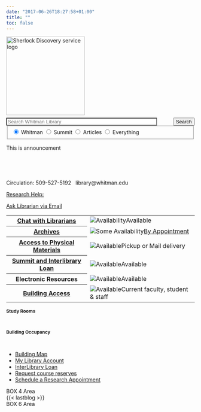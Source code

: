 ```yaml
---
date: "2017-06-26T18:27:58+01:00"
title: ""
toc: false
---
```


<div class="searchbox">
<form id="simple" class="form-group no-up-margin nobackground" action="https://sherlock.whitman.edu/primo-explore/search" enctype="application/x-www-form-urlencoded; charset=utf-8" method="get" name="searchForm" onsubmit="searchevent();"><!-- Customizable Parameters -->
    <input name="institution" type="hidden" value="WHITC" />
    <input name="vid" type="hidden" value="WHITC_NEW" />
    <input id="tab_select" name="tab" type="hidden" />
    <input id="scopes" name="search_scope" type="hidden" />
    <input name="mode" type="hidden" value="Basic" />
    <!-- Fixed parameters -->
    <input name="onCampus" type="hidden" value="true" />
    <input name="displayMode" type="hidden" value="full" />
    <input id="primoQuery" name="query" type="hidden" />
    <input name="pcAvailabiltyMode" type="hidden" value="true" />
    <input name="highlight" type="hidden" value="true" />
    <input name="displayField" type="hidden" value="all" />
    <input name="bulkSize" type="hidden" value="40" />
<div class="searchquery">
    <img src="images/sherlock.svg" alt="Sherlock Discovery service logo" style="width:15em;margin:0 0em 0.5em 0em" class="nobackground" />
    <input id="primoQueryTemp" name="queryTemp" type="text" value="" placeholder="Search Whitman Library" aria-label="Enter Search Query to search Sherlock, the Penrose Library Catalog" class="form-control no-up-margin" style="width:80%; float:left; background: #fff" />
    <button id="Search-button" class="btn no-up-margin" style="float:right">Search</button>
</div>
<!-- end of searchquery -->

<!-- Search Button -->
<fieldset id="radioscope" role="radiogroup" aria-label="Search Scope" style="margin-top:0" class="nobackground">
    <label style="margin-top:1em">
        <input id="penrose" class="form-check-input" checked="checked" name="search_scope_temp" type="radio" value="whitman" aria-describedby="penrose-tooltip" />
        <span id="penrose-tooltip" class="js-simple-tooltip form-check-label" data-simpletooltip-text="Print and e-books, journals and e-journals, special collections, and audiovisual materials owned by Penrose Library.">Whitman</span>
    </label>
    <label style="margin-top:1em">
        <input id="summit" class="form-check-input" name="search_scope_temp" type="radio" value="summit" aria-describedby="summit-tooltip" />
        <span id="summit-tooltip" class="js-simple-tooltip form-check-label" data-simpletooltip-text="Books and audiovisual materials held by other academic libraries in the Pacific Northwest (delivery about five days from request)">Summit</span>
    </label>
    <label style="margin-top:1em">
        <input id="article" class="form-check-input" name="search_scope_temp" type="radio" value="pci" aria-describedby="article-tooltip"  />
        <span id="article-tooltip" class="js-simple-tooltip form-check-label" data-simpletooltip-text="Scholarly articles and other content from many of Whitman's databases in all disciplines.">Articles</span>
    </label>
    <label style="margin-top:1em">
        <input id="everything" class="form-check-input" name="search_scope_temp" type="radio" value="everything" aria-describedby="everything-tooltip" />
        <span id="everything-tooltip" class="js-simple-tooltip form-check-label" data-simpletooltip-text="Combine Whitman + Summit + Articles in one blended search.">Everything</span>
    </label>
</fieldset>

</form>
</div>
<div id="announcement"><p>This is announcement</p></div>

<div class="grid-container">
  <div class="Area-1 box">
        <span id="date">&nbsp;</span>
        <p id="today">&nbsp;</p>
        <p class="t">Circulation: 509-527-5192 &nbsp; library@whitman.edu</p>
        <a href="#">Research Help:</a>
        <p id="libchat_776a12eb7834f00b1664afc3f902f086" style="margin-top:1em"></p>
        <a class="waves-effect waves-light btn" href="/contact-a-librarian/" target="_blank" rel="noopener noreferrer">Ask Librarian via Email</a>
</div>
<div class="Area-2 box">
    <table><tbody><tr><th><a href="//v2.libanswers.com/chati.php?hash=776a12eb7834f00b1664afc3f902f086&referer=https%3A%2F%2Flibrary.whitman.edu%2F&referer_title=Penrose%20Library" target="_blank" rel="noopener noreferrer">Chat with Librarians</a></th>
    <td><img class="px1" src="https://library.whitman.edu/images/green.png" alt="Availability" title="Available">Available</td>
    </tr><tr><th ><a href="https://library.whitman.edu/archives/">Archives</a></th>
    <td><img class="px1" src="https://library.whitman.edu/images/yellow.png" alt="Some Availability" title="Some Availability"><a href="mailto:archives@whitman.edu">By Appointment</a></td>
    </tr><tr><th><a href="https://libguides.whitman.edu/c.php?g=1011506&p=7435757#s-lg-box-wrapper-28743032">Access to Physical Materials</a></th>
    <td><img class="px1" src="https://library.whitman.edu/images/green.png" alt="Available" title="Available">Pickup or Mail delivery</td>
    </tr><tr><th><a href="https://libguides.whitman.edu/c.php?g=1011506&p=7435757#s-lg-box-wrapper-29330918">Summit and Interlibrary Loan</a></th>
    <td><img class="px1" src="https://library.whitman.edu/images/green.png" alt="Available" title="Available">Available</td>
    </tr><tr><th>Electronic Resources</th>
    <td><img class="px1" src="https://library.whitman.edu/images/green.png" alt="Available" title="Available">Available</td>
    </tr><tr><th><a href="https://libguides.whitman.edu/c.php?g=1011506&p=8124009">Building Access</a></th>
    <td><img class="px1" src="https://library.whitman.edu/images/green.png" alt="Available" title="Available">Current faculty, student & staff</td>
    </tr></tbody></table>
</div>
<div class="Area-3 box">
    <p style="font-weight: bold; font-size: 12px;">Study Rooms</p>
    <span id="studyroom">&nbsp;</span>
    <p style="font-weight: bold; font-size: 12px;">Building Occupancy</p>
    <span id="buildingoccupancy">&nbsp;</span> 
    <ul class="underline_li">
        <li><a id="mapclick" href="#mapt">Building Map</a></li>
        <li><a href="https://sherlock.whitman.edu/primo-explore/account?vid=WHITC_NEW&amp;lang=en_US&amp;section=overview">My Library Account</a></li>
        <li><a href="https://whitman.illiad.oclc.org/illiad/logon.html">InterLibrary Loan</a></li>
        <li><a href="/faculty-services/#reserve">Request course reserves</a></li>
        <li><a title="Our Librarians are available to assist you with research topics, projects, and papers Monday through Friday from 8am to 5pm. Drop-in visits are welcome too!" href="/appointments/">Schedule a Research Appointment</a></li>
    </ul>
</div>
<div class="Area-4 box">BOX 4 Area</div>
<div class="Area-5 box" style="padding:0">{{< lastblog >}}</div>
<div class="Area-6 box">BOX 6 Area</div>
</div>